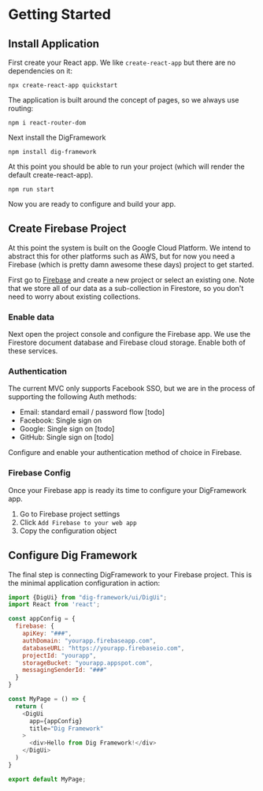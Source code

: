 Getting Started
===============

Install Application
-------------------

First create your React app. We like `create-react-app` but there are no dependencies on it:

`npx create-react-app quickstart`

The application is built around the concept of pages, so we always use routing:

`npm i react-router-dom`

Next install the DigFramework

`npm install dig-framework`

At this point you should be able to run your project (which will render the default create-react-app).

`npm run start`

Now you are ready to configure and build your app.

Create Firebase Project
-----------------------

At this point the system is built on the Google Cloud Platform. We intend to abstract this for other
platforms such as AWS, but for now you need a Firebase (which is pretty damn awesome these days) project to get started.

First go to [Firebase](https://console.firebase.google.com/u/0/) and create a new project or select an existing one.
Note that we store all of our data as a sub-collection in Firestore, so you don't need to worry about existing collections.

### Enable data

Next open the project console and configure the Firebase app.  We use the Firestore document database and Firebase cloud 
storage. Enable both of these services.

### Authentication

The current MVC only supports Facebook SSO, but we are in the process of supporting the following Auth methods:

* Email: standard email / password flow [todo]
* Facebook: Single sign on
* Google: Single sign on [todo]
* GitHub: Single sign on [todo]

Configure and enable your authentication method of choice in Firebase.

### Firebase Config

Once your Firebase app is ready its time to configure your DigFramework app.

1. Go to Firebase project settings
2. Click `Add Firebase to your web app`
3. Copy the configuration object

Configure Dig Framework
----------------------

The final step is connecting DigFramework to your Firebase project. This is the minimal application configuration in action:

```javascript
import {DigUi} from "dig-framework/ui/DigUi";
import React from 'react';

const appConfig = {
  firebase: {
    apiKey: "###",
    authDomain: "yourapp.firebaseapp.com",
    databaseURL: "https://yourapp.firebaseio.com",
    projectId: "yourapp",
    storageBucket: "yourapp.appspot.com",
    messagingSenderId: "###"
  }
}

const MyPage = () => {
  return (
    <DigUi
      app={appConfig}
      title="Dig Framework"
    >
      <div>Hello from Dig Framework!</div>
    </DigUi>
  )
}

export default MyPage;
```


